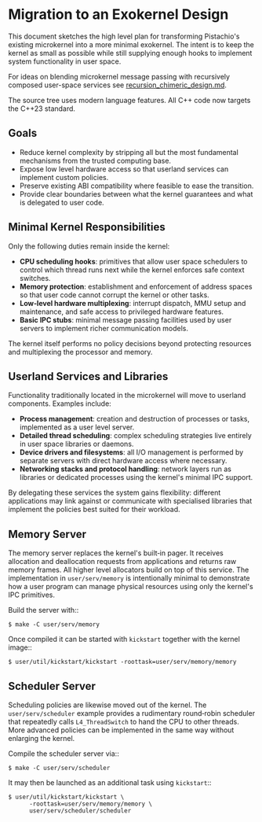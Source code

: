 # Migration to an Exokernel Design

This document sketches the high level plan for transforming Pistachio's existing microkernel into a more minimal exokernel. The intent is to keep the kernel as small as possible while still supplying enough hooks to implement system functionality in user space.

For ideas on blending microkernel message passing with recursively composed user-space services see
[recursion_chimeric_design.md](recursion_chimeric_design.md).

The source tree uses modern language features.  All C++ code now targets the
C++23 standard.

## Goals

- Reduce kernel complexity by stripping all but the most fundamental mechanisms from the trusted computing base.
- Expose low level hardware access so that userland services can implement custom policies.
- Preserve existing ABI compatibility where feasible to ease the transition.
- Provide clear boundaries between what the kernel guarantees and what is delegated to user code.

## Minimal Kernel Responsibilities

Only the following duties remain inside the kernel:

- **CPU scheduling hooks**: primitives that allow user space schedulers to control which thread runs next while the kernel enforces safe context switches.
- **Memory protection**: establishment and enforcement of address spaces so that user code cannot corrupt the kernel or other tasks.
- **Low‑level hardware multiplexing**: interrupt dispatch, MMU setup and maintenance, and safe access to privileged hardware features.
- **Basic IPC stubs**: minimal message passing facilities used by user servers to implement richer communication models.

The kernel itself performs no policy decisions beyond protecting resources and multiplexing the processor and memory.

## Userland Services and Libraries

Functionality traditionally located in the microkernel will move to userland components. Examples include:

- **Process management**: creation and destruction of processes or tasks, implemented as a user level server.
- **Detailed thread scheduling**: complex scheduling strategies live entirely in user space libraries or daemons.
- **Device drivers and filesystems**: all I/O management is performed by separate servers with direct hardware access where necessary.
- **Networking stacks and protocol handling**: network layers run as libraries or dedicated processes using the kernel's minimal IPC support.

By delegating these services the system gains flexibility: different applications may link against or communicate with specialised libraries that implement the policies best suited for their workload.

## Memory Server

The memory server replaces the kernel's built‑in pager.  It receives
allocation and deallocation requests from applications and returns raw
memory frames.  All higher level allocators build on top of this
service.  The implementation in `user/serv/memory` is intentionally
minimal to demonstrate how a user program can manage physical
resources using only the kernel's IPC primitives.

Build the server with::

    $ make -C user/serv/memory

Once compiled it can be started with `kickstart` together with the
kernel image::

    $ user/util/kickstart/kickstart -roottask=user/serv/memory/memory

## Scheduler Server

Scheduling policies are likewise moved out of the kernel.  The
`user/serv/scheduler` example provides a rudimentary round‑robin
scheduler that repeatedly calls `L4_ThreadSwitch` to hand the CPU to
other threads.  More advanced policies can be implemented in the same
way without enlarging the kernel.

Compile the scheduler server via::

    $ make -C user/serv/scheduler

It may then be launched as an additional task using `kickstart`::

    $ user/util/kickstart/kickstart \
          -roottask=user/serv/memory/memory \
          user/serv/scheduler/scheduler

